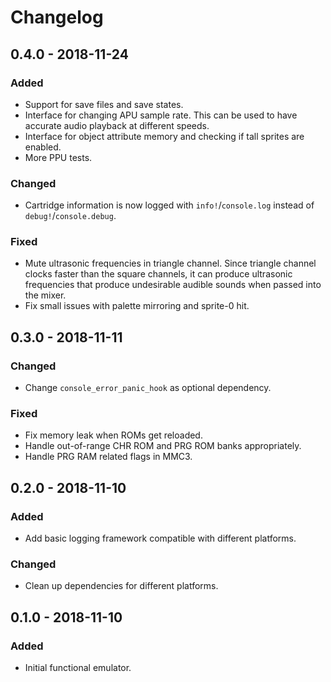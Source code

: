 # Changelog

## 0.4.0 - 2018-11-24

### Added

 - Support for save files and save states.
 - Interface for changing APU sample rate. This can be used to have accurate audio playback at
   different speeds.
 - Interface for object attribute memory and checking if tall sprites are enabled.
 - More PPU tests.

### Changed

 - Cartridge information is now logged with `info!`/`console.log` instead of
   `debug!`/`console.debug`.

### Fixed

 - Mute ultrasonic frequencies in triangle channel. Since triangle channel clocks faster than the
   square channels, it can produce ultrasonic frequencies that produce undesirable audible sounds
   when passed into the mixer.
 - Fix small issues with palette mirroring and sprite-0 hit.

## 0.3.0 - 2018-11-11

### Changed

 - Change `console_error_panic_hook` as optional dependency.

### Fixed

 - Fix memory leak when ROMs get reloaded.
 - Handle out-of-range CHR ROM and PRG ROM banks appropriately.
 - Handle PRG RAM related flags in MMC3.

## 0.2.0 - 2018-11-10

### Added

 - Add basic logging framework compatible with different platforms.

### Changed

 - Clean up dependencies for different platforms.

## 0.1.0 - 2018-11-10

### Added

 - Initial functional emulator.
